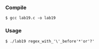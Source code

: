 ### Compile
```
$ gcc lab19.c -o lab19
```

### Usage
```
$ ./lab19 regex_with_'\'_before'*'or'?'
```
